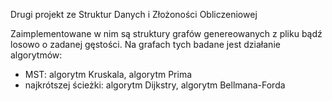 Drugi projekt ze Struktur Danych i Złożoności Obliczeniowej

Zaimplementowane w nim są struktury grafów genereowanych z pliku bądź losowo o zadanej gęstości.
Na grafach tych badane jest działanie algorytmów:
  - MST: algorytm Kruskala, algorytm Prima
  - najkrótszej ścieżki: algorytm Dijkstry, algorytm Bellmana-Forda
